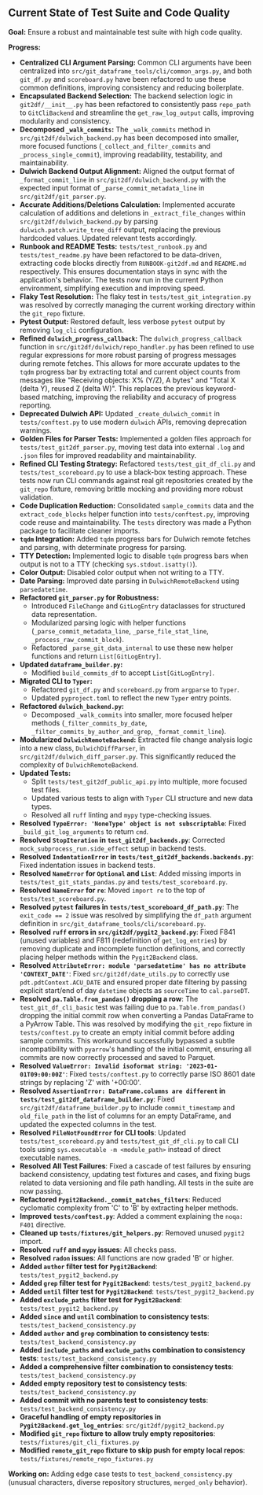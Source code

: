 ## Current State of Test Suite and Code Quality

**Goal:** Ensure a robust and maintainable test suite with high code quality.

**Progress:**
- **Centralized CLI Argument Parsing:** Common CLI arguments have been centralized into `src/git_dataframe_tools/cli/common_args.py`, and both `git_df.py` and `scoreboard.py` have been refactored to use these common definitions, improving consistency and reducing boilerplate.
- **Encapsulated Backend Selection:** The backend selection logic in `git2df/__init__.py` has been refactored to consistently pass `repo_path` to `GitCliBackend` and streamline the `get_raw_log_output` calls, improving modularity and consistency.
- **Decomposed `_walk_commits`:** The `_walk_commits` method in `src/git2df/dulwich_backend.py` has been decomposed into smaller, more focused functions (`_collect_and_filter_commits` and `_process_single_commit`), improving readability, testability, and maintainability.
- **Dulwich Backend Output Alignment:** Aligned the output format of `_format_commit_line` in `src/git2df/dulwich_backend.py` with the expected input format of `_parse_commit_metadata_line` in `src/git2df/git_parser.py`.
- **Accurate Additions/Deletions Calculation:** Implemented accurate calculation of additions and deletions in `_extract_file_changes` within `src/git2df/dulwich_backend.py` by parsing `dulwich.patch.write_tree_diff` output, replacing the previous hardcoded values. Updated relevant tests accordingly.
- **Runbook and README Tests:** `tests/test_runbook.py` and `tests/test_readme.py` have been refactored to be data-driven, extracting code blocks directly from `RUNBOOK-git2df.md` and `README.md` respectively. This ensures documentation stays in sync with the application's behavior. The tests now run in the current Python environment, simplifying execution and improving speed.
- **Flaky Test Resolution:** The flaky test in `tests/test_git_integration.py` was resolved by correctly managing the current working directory within the `git_repo` fixture.
- **Pytest Output:** Restored default, less verbose `pytest` output by removing `log_cli` configuration.
- **Refined `dulwich_progress_callback`:** The `dulwich_progress_callback` function in `src/git2df/dulwich/repo_handler.py` has been refined to use regular expressions for more robust parsing of progress messages during remote fetches. This allows for more accurate updates to the `tqdm` progress bar by extracting total and current object counts from messages like "Receiving objects: X% (Y/Z), A bytes" and "Total X (delta Y), reused Z (delta W)". This replaces the previous keyword-based matching, improving the reliability and accuracy of progress reporting.
- **Deprecated Dulwich API:** Updated `_create_dulwich_commit` in `tests/conftest.py` to use modern `dulwich` APIs, removing deprecation warnings.
- **Golden Files for Parser Tests:** Implemented a golden files approach for `tests/test_git2df_parser.py`, moving test data into external `.log` and `.json` files for improved readability and maintainability.
- **Refined CLI Testing Strategy:** Refactored `tests/test_git_df_cli.py` and `tests/test_scoreboard.py` to use a black-box testing approach. These tests now run CLI commands against real git repositories created by the `git_repo` fixture, removing brittle mocking and providing more robust validation.
- **Code Duplication Reduction:** Consolidated `sample_commits` data and the `extract_code_blocks` helper function into `tests/conftest.py`, improving code reuse and maintainability. The `tests` directory was made a Python package to facilitate cleaner imports.
- **`tqdm` Integration:** Added `tqdm` progress bars for Dulwich remote fetches and parsing, with determinate progress for parsing.
- **TTY Detection:** Implemented logic to disable `tqdm` progress bars when output is not to a TTY (checking `sys.stdout.isatty()`).
- **Color Output:** Disabled color output when not writing to a TTY.
- **Date Parsing:** Improved date parsing in `DulwichRemoteBackend` using `parsedatetime`.
- **Refactored `git_parser.py` for Robustness:**
    - Introduced `FileChange` and `GitLogEntry` dataclasses for structured data representation.
    - Modularized parsing logic with helper functions (`_parse_commit_metadata_line`, `_parse_file_stat_line`, `_process_raw_commit_block`).
    - Refactored `_parse_git_data_internal` to use these new helper functions and return `List[GitLogEntry]`.
- **Updated `dataframe_builder.py`:**
    - Modified `build_commits_df` to accept `List[GitLogEntry]`.
- **Migrated CLI to `Typer`:**
    - Refactored `git_df.py` and `scoreboard.py` from `argparse` to `Typer`.
    - Updated `pyproject.toml` to reflect the new `Typer` entry points.
- **Refactored `dulwich_backend.py`:**
    - Decomposed `_walk_commits` into smaller, more focused helper methods (`_filter_commits_by_date`, `_filter_commits_by_author_and_grep`, `_format_commit_line`).
- **Modularized `DulwichRemoteBackend`:** Extracted file change analysis logic into a new class, `DulwichDiffParser`, in `src/git2df/dulwich_diff_parser.py`. This significantly reduced the complexity of `DulwichRemoteBackend`.
- **Updated Tests:**
    - Split `tests/test_git2df_public_api.py` into multiple, more focused test files.
    - Updated various tests to align with `Typer` CLI structure and new data types.
    - Resolved all `ruff` linting and `mypy` type-checking issues.
- **Resolved `TypeError: 'NoneType' object is not subscriptable`**: Fixed `_build_git_log_arguments` to return `cmd`.
- **Resolved `StopIteration` in `test_git2df_backends.py`**: Corrected `mock_subprocess_run.side_effect` setup in backend tests.
- **Resolved `IndentationError` in `tests/test_git2df_backends.backends.py`**: Fixed indentation issues in backend tests.
- **Resolved `NameError` for `Optional` and `List`**: Added missing imports in `tests/test_git_stats_pandas.py` and `tests/test_scoreboard.py`.
- **Resolved `NameError` for `re`**: Moved `import re` to the top of `tests/test_scoreboard.py`.
- **Resolved `pytest` failures in `tests/test_scoreboard_df_path.py`**: The `exit_code == 2` issue was resolved by simplifying the `df_path` argument definition in `src/git_dataframe_tools/cli/scoreboard.py`.
- **Resolved `ruff` errors in `src/git2df/pygit2_backend.py`**: Fixed F841 (unused variables) and F811 (redefinition of `get_log_entries`) by removing duplicate and incomplete function definitions, and correctly placing helper methods within the `Pygit2Backend` class.
- **Resolved `AttributeError: module 'parsedatetime' has no attribute 'CONTEXT_DATE'`**: Fixed `src/git2df/date_utils.py` to correctly use `pdt.pdtContext.ACU_DATE` and ensured proper date filtering by passing explicit start/end of day `datetime` objects as `sourceTime` to `cal.parseDT`.
- **Resolved `pa.Table.from_pandas()` dropping a row**: The `test_git_df_cli_basic` test was failing due to `pa.Table.from_pandas()` dropping the initial commit row when converting a Pandas DataFrame to a PyArrow Table. This was resolved by modifying the `git_repo` fixture in `tests/conftest.py` to create an empty initial commit before adding sample commits. This workaround successfully bypassed a subtle incompatibility with `pyarrow`'s handling of the initial commit, ensuring all commits are now correctly processed and saved to Parquet.
- **Resolved `ValueError: Invalid isoformat string: '2023-01-01T09:00:00Z'`**: Fixed `tests/conftest.py` to correctly parse ISO 8601 date strings by replacing 'Z' with '+00:00'.
- **Resolved `AssertionError: DataFrame.columns are different` in `tests/test_git2df_dataframe_builder.py`**: Fixed `src/git2df/dataframe_builder.py` to include `commit_timestamp` and `old_file_path` in the list of columns for an empty DataFrame, and updated the expected columns in the test.
- **Resolved `FileNotFoundError` for CLI tools**: Updated `tests/test_scoreboard.py` and `tests/test_git_df_cli.py` to call CLI tools using `sys.executable -m <module_path>` instead of direct executable names.
- **Resolved All Test Failures**: Fixed a cascade of test failures by ensuring backend consistency, updating test fixtures and cases, and fixing bugs related to data versioning and file path handling. All tests in the suite are now passing.
- **Refactored `Pygit2Backend._commit_matches_filters`**: Reduced cyclomatic complexity from 'C' to 'B' by extracting helper methods.
- **Improved `tests/conftest.py`**: Added a comment explaining the `noqa: F401` directive.
- **Cleaned up `tests/fixtures/git_helpers.py`**: Removed unused `pygit2` import.
- **Resolved `ruff` and `mypy` issues**: All checks pass.
- **Resolved `radon` issues**: All functions are now graded 'B' or higher.
- **Added `author` filter test for `Pygit2Backend`**: `tests/test_pygit2_backend.py`
- **Added `grep` filter test for `Pygit2Backend`**: `tests/test_pygit2_backend.py`
- **Added `until` filter test for `Pygit2Backend`**: `tests/test_pygit2_backend.py`
- **Added `exclude_paths` filter test for `Pygit2Backend`**: `tests/test_pygit2_backend.py`
- **Added `since` and `until` combination to consistency tests**: `tests/test_backend_consistency.py`
- **Added `author` and `grep` combination to consistency tests**: `tests/test_backend_consistency.py`
- **Added `include_paths` and `exclude_paths` combination to consistency tests**: `tests/test_backend_consistency.py`
- **Added a comprehensive filter combination to consistency tests**: `tests/test_backend_consistency.py`
- **Added empty repository test to consistency tests**: `tests/test_backend_consistency.py`
- **Added commit with no parents test to consistency tests**: `tests/test_backend_consistency.py`
- **Graceful handling of empty repositories in `Pygit2Backend.get_log_entries`**: `src/git2df/pygit2_backend.py`
- **Modified `git_repo` fixture to allow truly empty repositories**: `tests/fixtures/git_cli_fixtures.py`
- **Modified `remote_git_repo` fixture to skip push for empty local repos**: `tests/fixtures/remote_repo_fixtures.py`

**Working on:** Adding edge case tests to `test_backend_consistency.py` (unusual characters, diverse repository structures, `merged_only` behavior).
